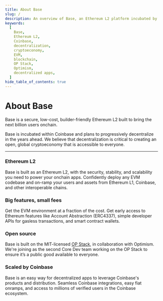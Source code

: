 ```yaml
---
title: About Base
slug: /
description: An overview of Base, an Ethereum L2 platform incubated by Coinbase, focusing on its secure, low-cost, and builder-friendly features, along with its commitment to decentralization and accessibility for the global cryptoeconomy.
keywords:
  [
    Base,
    Ethereum L2,
    Coinbase,
    decentralization,
    cryptoeconomy,
    EVM,
    blockchain,
    OP Stack,
    Optimism,
    decentralized apps,
  ]
hide_table_of_contents: true
---
```


# About Base

Base is a secure, low-cost, builder-friendly Ethereum L2 built to bring the next billion users onchain.

Base is incubated within Coinbase and plans to progressively decentralize in the years ahead. We believe that decentralization is critical to creating an open, global cryptoeconomy that is accessible to everyone.

---

### Ethereum L2

Base is built as an Ethereum L2, with the security, stability, and scalability you need to power your onchain apps. Confidently deploy any EVM codebase and on-ramp your users and assets from Ethereum L1, Coinbase, and other interoperable chains.

### Big features, small fees

Get the EVM environment at a fraction of the cost. Get early access to Ethereum features like Account Abstraction (ERC4337), simple developer APIs for gasless transactions, and smart contract wallets.

### Open source

Base is built on the MIT-licensed [OP Stack](https://stack.optimism.io/), in collaboration with Optimism. We're joining as the second Core Dev team working on the OP Stack to ensure it’s a public good available to everyone.

### Scaled by Coinbase

Base is an easy way for decentralized apps to leverage Coinbase's products and distribution. Seamless Coinbase integrations, easy fiat onramps, and access to millions of verified users in the Coinbase ecosystem.
